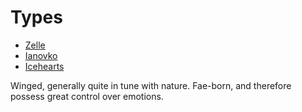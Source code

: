 # Types
- [Zelle](Zelle)
- [Ianovko](Ianovko)
- [Icehearts](Icehearts)

Winged, generally quite in tune with nature. Fae-born, and therefore possess great control over emotions.